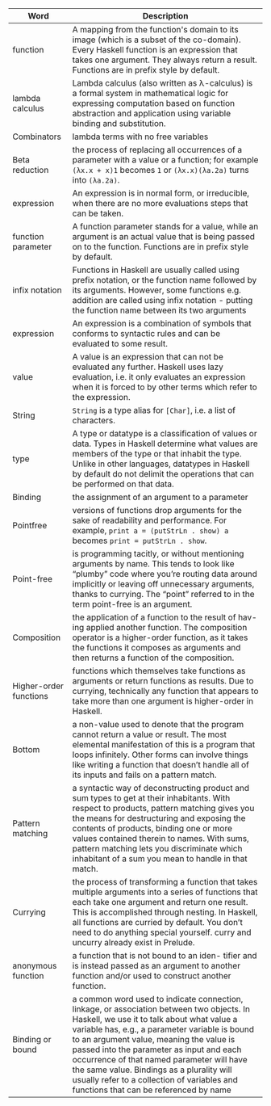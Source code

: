 | Word      | Description |
| ----------- | ----------- |
| function      | A mapping from the function's domain to its image (which is a subset of the co-domain). Every Haskell function is an expression that takes one argument. They always return a result. Functions are in prefix style by default. |
| lambda calculus   | Lambda calculus (also written as λ-calculus) is a formal system in mathematical logic for expressing computation based on function abstraction and application using variable binding and substitution.        |
| Combinators |  lambda terms with no free variables |
| Beta reduction | the process of replacing all occurrences of a parameter with a value or a function; for example `(λx.x + x)1` becomes `1` or `(λx.x)(λa.2a)` turns into `(λa.2a)`. |
| expression | An expression is in normal form, or irreducible, when there are no more evaluations steps that can be taken. |
| function parameter | A function parameter stands for a value, while an argument is an actual value that is being passed on to the function. Functions are in prefix style by default. |
| infix notation | Functions in Haskell are usually called using prefix notation, or the function name followed by its arguments. However, some functions e.g. addition are called using infix notation - putting the function name between its two arguments |
| expression | An expression is a combination of symbols that conforms to syntactic rules and can be evaluated to some result. |
| value | A value is an expression that can not be evaluated any further. Haskell uses lazy evaluation, i.e. it only evaluates an expression when it is forced to by other terms which refer to the expression. |
| String | `String` is a type alias for `[Char]`, i.e. a list of characters. |
| type | A type or datatype is a classification of values or data. Types in Haskell determine what values are members of the type or that inhabit the type. Unlike in other languages, datatypes in Haskell by default do not delimit the operations that can be performed on that data. |
| Binding | the assignment of an argument to a parameter |
| Pointfree | versions of functions drop arguments for the sake of readability and performance. For example, `print a = (putStrLn . show) a` becomes `print = putStrLn . show`. |
| Point-free | is programming tacitly, or without mentioning arguments by name. This tends to look like “plumby” code where you’re routing data around implicitly or leaving off unnecessary arguments, thanks to currying. The “point” referred to in the term point-free is an argument. |
| Composition | the application of a function to the result of hav- ing applied another function. The composition operator is a higher-order function, as it takes the functions it composes as arguments and then returns a function of the composition. |
| Higher-order functions | functions which themselves take functions as arguments or return functions as results. Due to currying, technically any function that appears to take more than one argument is higher-order in Haskell. |
| Bottom | a non-value used to denote that the program cannot return a value or result. The most elemental manifestation of this is a program that loops infinitely. Other forms can involve things like writing a function that doesn’t handle all of its inputs and fails on a pattern match. |
| Pattern matching | a syntactic way of deconstructing product and sum types to get at their inhabitants. With respect to products, pattern matching gives you the means for destructuring and exposing the contents of products, binding one or more values contained therein to names. With sums, pattern matching lets you discriminate which inhabitant of a sum you mean to handle in that match. |
| Currying | the process of transforming a function that takes multiple arguments into a series of functions that each take one argument and return one result. This is accomplished through nesting. In Haskell, all functions are curried by default. You don’t need to do anything special yourself. curry and uncurry already exist in Prelude. |
| anonymous function | a function that is not bound to an iden- tifier and is instead passed as an argument to another function and/or used to construct another function. |
| Binding or bound | a common word used to indicate connection, linkage, or association between two objects. In Haskell, we use it to talk about what value a variable has, e.g., a parameter variable is bound to an argument value, meaning the value is passed into the parameter as input and each occurrence of that named parameter will have the same value. Bindings as a plurality will usually refer to a collection of variables and functions that can be referenced by name |